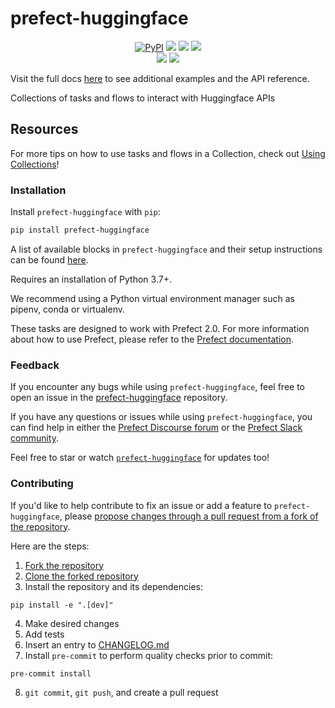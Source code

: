 # prefect-huggingface

<p align="center">
    <!--- Insert a cover image here -->
    <!--- <br> -->
    <a href="https://pypi.python.org/pypi/prefect-huggingface/" alt="PyPI version">
        <img alt="PyPI" src="https://img.shields.io/pypi/v/prefect-huggingface?color=0052FF&labelColor=090422"></a>
    <a href="https://github.com/AlessandroLollo/prefect-huggingface/" alt="Stars">
        <img src="https://img.shields.io/github/stars/AlessandroLollo/prefect-huggingface?color=0052FF&labelColor=090422" /></a>
    <a href="https://pepy.tech/badge/prefect-huggingface/" alt="Downloads">
        <img src="https://img.shields.io/pypi/dm/prefect-huggingface?color=0052FF&labelColor=090422" /></a>
    <a href="https://github.com/AlessandroLollo/prefect-huggingface/pulse" alt="Activity">
        <img src="https://img.shields.io/github/commit-activity/m/AlessandroLollo/prefect-huggingface?color=0052FF&labelColor=090422" /></a>
    <br>
    <a href="https://prefect-community.slack.com" alt="Slack">
        <img src="https://img.shields.io/badge/slack-join_community-red.svg?color=0052FF&labelColor=090422&logo=slack" /></a>
    <a href="https://discourse.prefect.io/" alt="Discourse">
        <img src="https://img.shields.io/badge/discourse-browse_forum-red.svg?color=0052FF&labelColor=090422&logo=discourse" /></a>
</p>

Visit the full docs [here](https://AlessandroLollo.github.io/prefect-huggingface) to see additional examples and the API reference.

Collections of tasks and flows to interact with Huggingface APIs


<!--- ### Add a real-world example of how to use this Collection here

Offer some motivation on why this helps.

After installing `prefect-huggingface` and [saving the credentials](#saving-credentials-to-block), you can easily use it within your flows to help you achieve the aforementioned benefits!

```python
from prefect import flow, get_run_logger
```

--->

## Resources

For more tips on how to use tasks and flows in a Collection, check out [Using Collections](https://orion-docs.prefect.io/collections/usage/)!

### Installation

Install `prefect-huggingface` with `pip`:

```bash
pip install prefect-huggingface
```

A list of available blocks in `prefect-huggingface` and their setup instructions can be found [here](https://AlessandroLollo.github.io/prefect-huggingface/blocks-catalog).

Requires an installation of Python 3.7+.

We recommend using a Python virtual environment manager such as pipenv, conda or virtualenv.

These tasks are designed to work with Prefect 2.0. For more information about how to use Prefect, please refer to the [Prefect documentation](https://orion-docs.prefect.io/).

<!--- ### Saving credentials to block

Replace this with actual instructions on how to get API key or token.

1. Head over to 
2. Login to your SERVICE account
3. Click "+ Create new secret key"
4. Copy the generated API key
5. Create a short script, replacing the placeholders (or do so in the UI)

```python
from prefect_huggingface import Block`
Block(api_key="API_KEY_PLACEHOLDER").save("BLOCK_NAME_PLACEHOLDER")
```

Congrats! You can now easily load the saved block, which holds your credentials:

```python
from prefect_huggingface import Block
Block.load("BLOCK_NAME_PLACEHOLDER")
```
--->

### Feedback

If you encounter any bugs while using `prefect-huggingface`, feel free to open an issue in the [prefect-huggingface](https://github.com/AlessandroLollo/prefect-huggingface) repository.

If you have any questions or issues while using `prefect-huggingface`, you can find help in either the [Prefect Discourse forum](https://discourse.prefect.io/) or the [Prefect Slack community](https://prefect.io/slack).

Feel free to star or watch [`prefect-huggingface`](https://github.com/AlessandroLollo/prefect-huggingface) for updates too!

### Contributing

If you'd like to help contribute to fix an issue or add a feature to `prefect-huggingface`, please [propose changes through a pull request from a fork of the repository](https://docs.github.com/en/pull-requests/collaborating-with-pull-requests/proposing-changes-to-your-work-with-pull-requests/creating-a-pull-request-from-a-fork).

Here are the steps:

1. [Fork the repository](https://docs.github.com/en/get-started/quickstart/fork-a-repo#forking-a-repository)
2. [Clone the forked repository](https://docs.github.com/en/get-started/quickstart/fork-a-repo#cloning-your-forked-repository)
3. Install the repository and its dependencies:
```
pip install -e ".[dev]"
```
4. Make desired changes
5. Add tests
6. Insert an entry to [CHANGELOG.md](https://github.com/AlessandroLollo/prefect-huggingface/blob/main/CHANGELOG.md)
7. Install `pre-commit` to perform quality checks prior to commit:
```
pre-commit install
```
8. `git commit`, `git push`, and create a pull request
